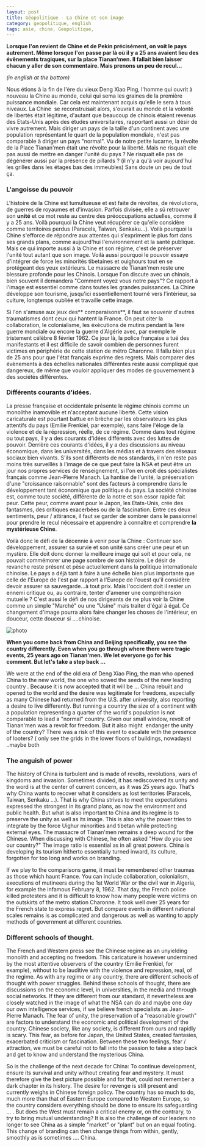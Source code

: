```yaml
---
layout: post
title: Géopolitique - La Chine et son image
category: geopolitique, english
tags: asie, chine, Geopolitique, 
---
```

**Lorsque l'on revient de Chine et de Pekin précisément, on voit le pays autrement. Même lorsque l'on passe par là où il y a 25 ans avaient lieu des évênements tragiques, sur la place Tianan'men. Il fallait bien laisser chacun y aller de son commentaire. Mais prenons un peu de recul...**

*(in english at the bottom)*

Nous étions à la fin de l'ère du vieux Deng Xiao Ping, l'homme qui ouvrit à nouveau la Chine au monde, celui qui sema les graines de la première puissance mondiale. Car cela est maintenant acquis qu'elle le sera à tous niveaux. La Chine  se reconstruisait alors, s'ouvrait au monde et la volonté de libertés était légitime, d'autant que beaucoup de chinois étaient revenus des Etats-Unis après des études universitaires, rapportant aussi un désir de vivre autrement. Mais diriger un pays de la taille d'un continent avec une population représentant le quart de la population mondiale, n'est pas comparable à diriger un pays "normal". Vu de notre petite lucarne, la révolte de la Place Tianan'men était une révolte pour la liberté. Mais ne risquait elle pas aussi de mettre en danger l'unité du pays ? Ne risquait elle pas de dégénérer aussi par la présence de pillards ? (il n'y a qu'à voir aujourd'hui les grilles dans les étages bas des immeubles) Sans doute un peu de tout ça.<!--more-->

### L'angoisse du pouvoir

L'histoire de la Chine est tumultueuse et est faite de révoltes, de révolutions, de guerres de royaumes et d'invasion. Parfois divisée, elle a sû retrouver son **unité** et ce mot reste au centre des préoccupations actuelles, comme il y a 25 ans. Voilà pourquoi la Chine veut récupérer ce qu'elle considère comme territoires perdus (Paracels, Taiwan, Senkaku...). Voilà pourquoi la Chine s'efforce de répondre aux attentes qui s'expriment le plus fort dans ses grands plans, comme aujourd'hui l'environnement et la santé publique.  Mais ce qui importe aussi à la Chine et son régime, c'est de préserver l'unité tout autant que son image. Voilà aussi pourquoi le pouvoir essaye d'intégrer de force les minorités tibetaines et ouighours tout en se protégeant des yeux extérieurs. Le massacre de Tianan'men reste une blessure profonde pour les Chinois. Lorsque l'on discute avec un chinois, bien souvent il demandera "Comment voyez vous notre pays"? Ce rapport à l'image est essentiel comme dans toutes les grandes puissances. La Chine développe son tourisme, jusqu'ici essentiellement tourné vers l'intérieur, sa culture, longtemps oubliée et travaille cette image.

Si l'on s'amuse aux jeux des** comparaisons**, il faut se souvenir d'autres traumatismes dont ceux qui hantent la France. On peut citer la collaboration, le colonialisme, les éxécutions de mutins pendant la 1ère guerre mondiale ou encore la guerre d'Algérie avec, par exemple le tristement célèbre 8 février 1962. Ce jour là, la police française a tué des manifestants et il est difficile de savoir combien de personnes furent victimes en périphérie de cette station de métro Charonne. Il fallu bien plus de 25 ans pour que l'état français exprime des regrets. Mais comparer des évènements à des échelles nationales différentes reste aussi compliqué que dangereux, de même que vouloir appliquer des modes de gouvernement à des sociétés différentes.

### Différents courants d'idées.

La presse française et occidentale présente le régime chinois comme un monolithe inamovible et n'acceptant aucune liberté. Cette vision caricaturale est pourtant battue en brèche par les observateurs les plus attentifs du pays (Emilie Frenkiel, par exemple), sans faire l'éloge de la violence et de la répression, réelle, de ce régime. Comme dans tout régime ou tout pays, il y a des courants d'idées différents avec des luttes de pouvoir. Derrière ces courants d'idées, il y a des discussions au niveau économique, dans les universités, dans les médias et à travers des réseaux sociaux bien vivants. S'ils sont différents de nos standards, il n'en reste pas moins très surveillés à l'image de ce que peut faire la NSA et peut être un jour nos propres services de renseignement, si l'on en croit des spécialistes français comme Jean-Pierre Manach. La hantise de l'unité, la préservation d'une "croissance raisonnable" sont des facteurs à comprendre dans le développement tant économique que politique du pays. La société chinoise est, comme toute société, différente de la notre et son essor rapide fait peur. Cette peur, comme avant pour le Japon, les Etats-Unis, crée des fantasmes, des critiques exacerbées ou de la fascination. Entre ces deux sentiments, peur / attirance, il faut se garder de sombrer dans le passionnel pour prendre le recul nécessaire et apprendre à connaître et comprendre **la mystérieuse Chine**.

Voilà donc le défi de la décennie à venir pour la Chine : Continuer son développement, assurer sa survie et son unité sans créer une peur et un mystère. Elle doit donc donner la meilleure image qui soit et pour cela, ne pouvait commémorer une page sombre de son histoire. Le désir de revanche reste présent et pèse actuellement dans la politique internationale chinoise. Le pays a déjà tant à faire à une échelle bien plus importante que celle de l'Europe de l'est par rapport à l'Europe de l'ouest qu'il considère devoir assurer sa sauvegarde...à tout prix. Mais l'occident doit il rester un ennemi critique ou, au contraire, tenter d'amener une compréhension mutuelle ? C'est aussi le défi de nos dirigeants de ne plus voir la Chine comme un simple "Marché" ou une "Usine" mais traiter d'égal à égal. Ce changement d'image pourra alors faire changer les choses de l'intérieur, en douceur, cette douceur si ....chinoise.

![photo](https://filedn.eu/llqi9IBxlYouGRXYG2xlROb/img/2014/china_gdp.jpg)

**When you come back from China and Beijing specifically, you see the country differently. Even when you go through where there were tragic events, 25 years ago on Tianan'men. We let everyone go for his comment. But let's take a step back ...**

We were at the end of the old era of Deng Xiao Ping, the man who opened China to the new world, the one who sowed the seeds of the new leading country . Because it is now accepted that it will be ... China rebuilt and opened to the world and the desire was legitimate for freedoms, especially as many Chinese had returned from the U.S. after university, also reporting a desire to live differently. But running a country the size of a continent with a population representing a quarter of the world's population is not comparable to lead a "normal" country. Given our small window, revolt of  Tianan'men was a revolt for freedom. But it also might  endanger the unity of the country? There was a risk of this event to escalate with the presence of looters? ( only see the grids in the lower floors of buildings, nowadays) ..maybe both

### The anguish of power

The history of China is turbulent and is made of revolts, revolutions, wars of kingdoms and invasion. Sometimes divided, it has rediscovered its unity and the word is at the center of current concern, as it was 25 years ago. That's why China wants to recover what it considers as lost territories (Paracels, Taiwan, Senkaku ...). That is why China strives to meet the expectations expressed the strongest in its grand plans, as now the environment and public health. But what is also important to China and its regime is to preserve the unity as well as its image. This is also why the power tries to integrate by the force Uighur minorities and tibetan while protecting external eyes. The massacre of Tianan'men remains a deep wound for the Chinese. When discussing with Chinese, he often asked "How do you see our country?" The image ratio is essential as in all great powers. China is developing its tourism hitherto essentially turned inward, its culture, forgotten for too long and works on branding.

If we play to the comparisons game, it must be remembered other traumas as those which haunt France. You can include collaboration, colonialism, executions of mutineers during the 1st World War or the civil war in Algeria, for example the infamous February 8, 1962. That day, the French police killed protesters and it is difficult to know how many people were victims on the outskirts of the metro station Charonne. It took well over 25 years for the French state to express regret. But compare events in different national scales remains is as complicated and dangerous as well as wanting to apply methods of government at different countries.

### Different schools of thought.

The French and Western press see the Chinese regime as an unyielding monolith and accepting no freedom. This caricature is however undermined by the most attentive observers of the country (Emilie Frenkiel, for example), without to be lauditive with the violence and repression, real, of the regime. As with any regime or any country, there are different schools of thought with power struggles. Behind these schools of thought, there are discussions on the economic level, in universities, in the media and through social networks. If they are different from our standard, it nevertheless are closely watched in the image of what the NSA can do and maybe one day our own intelligence services, if we believe french specialists as Jean-Pierre Manach. The fear of unity, the preservation of a "reasonable growth" are factors to understand the economic and political development of the country. Chinese society, like any society, is different from ours and rapidly is scary. This fear, as before for Japan, the United States, created fantasies, exacerbated criticism or fascination. Between these two feelings, fear / attraction, we must be careful not to fall into the passion to take a step back and get to know and understand the mysterious China.

So is the challenge of the next decade for China: To continue development, ensure its survival and unity without creating fear and mystery. It must therefore give the best picture possible and for that, could not remember a dark chapter in its history. The desire for revenge is still present and currently weighs in Chinese foreign policy. The country has so much to do, much more than that of Eastern Europe compared to Western Europe, so the country considers everything should be done to ensure its safeguarding ... . But does the West must remain a critical enemy or, on the contrary, to try to bring mutual understanding? It is also the challenge of our leaders no longer to see China as a simple "market" or "plant" but on an equal footing. This change of branding can then change things from within, gently, smoothly as is sometimes .... China.

